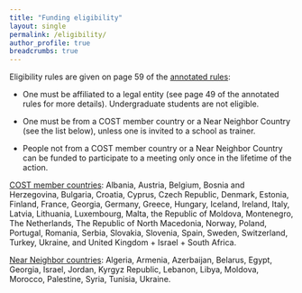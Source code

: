 ```yaml
---
title: "Funding eligibility"
layout: single
permalink: /eligibility/
author_profile: true
breadcrumbs: true
---
```


Eligibility rules are given on page 59 of the [annotated rules](https://www.cost.eu/uploads/2021/10/COST-094-21-Annotated-Rules-for-COST-Actions-Level-C-2021-11-01-1.pdf#page=59):

- One must be affiliated to a legal entity (see page 49 of the annotated rules for more details). Undergraduate students are not eligible.

- One must be from a COST member country or a Near Neighbor Country (see the list below), unless one is invited to a school as trainer.

- People not from a COST member country or a Near Neighbor Country can be funded to participate to a meeting only once in the lifetime of the action.

[COST member countries](https://www.cost.eu/about/members/): Albania, Austria, Belgium, Bosnia and Herzegovina, Bulgaria, Croatia, Cyprus, Czech Republic, Denmark, Estonia, Finland, France, Georgia, Germany, Greece, Hungary, Iceland, Ireland, Italy, Latvia, Lithuania, Luxembourg, Malta, the Republic of Moldova, Montenegro, The Netherlands, The Republic of North Macedonia, Norway, Poland, Portugal, Romania, Serbia, Slovakia, Slovenia, Spain, Sweden, Switzerland, Turkey, Ukraine, and United Kingdom + Israel + South Africa.

[Near Neighbor countries](https://ec.europa.eu/info/business-economy-euro/economic-and-fiscal-policy-coordination/international-economic-relations/enlargement-and-neighbouring-countries/neighbouring-countries-eu_en): Algeria, Armenia, Azerbaijan, Belarus, Egypt, Georgia, Israel, Jordan, Kyrgyz Republic, Lebanon, Libya, Moldova, Morocco, Palestine, Syria, Tunisia, Ukraine.
